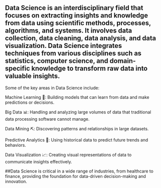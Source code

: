 ## Data Science is an interdisciplinary field that focuses on extracting insights and knowledge from data using scientific methods, processes, algorithms, and systems. It involves data collection, data cleaning, data analysis, and data visualization. Data Science integrates techniques from various disciplines such as statistics, computer science, and domain-specific knowledge to transform raw data into valuable insights.

Some of the key areas in Data Science include:

Machine Learning 🤖: Building models that can learn from data and make predictions or decisions.

Big Data 📊: Handling and analyzing large volumes of data that traditional data processing software cannot manage.

Data Mining ⛏️: Discovering patterns and relationships in large datasets.

Predictive Analytics 🔮: Using historical data to predict future trends and behaviors.

Data Visualization 📈: Creating visual representations of data to communicate insights effectively.

##Data Science is critical in a wide range of industries, from healthcare to finance, providing the foundation for data-driven decision-making and innovation.
